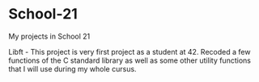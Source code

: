 # School-21
My projects in School 21

Libft - This project is very first project as a student at 42. Recoded a few functions of the C standard library as well as some other utility functions that I will use during my whole cursus.
